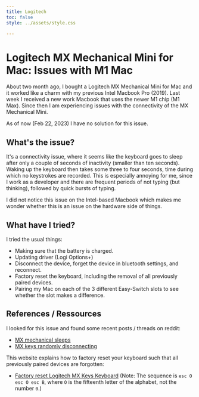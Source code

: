 ```yaml
---
title: Logitech
toc: false
style: ../assets/style.css

---
```

<script data-goatcounter="https://drtc.goatcounter.com/count" async src="//gc.zgo.at/count.js"></script>

# Logitech MX Mechanical Mini for Mac: Issues with M1 Mac

About two month ago, I bought a Logitech MX Mechanical Mini for Mac and it worked like a charm with my previous Intel Macbook Pro (2019).
Last week I received a new work Macbook that uses the newer M1 chip (M1 Max). Since then I am experiencing issues with the connectivity of the MX Mechanical Mini.

As of now (Feb 22, 2023) I have no solution for this issue.

## What's the issue?

It's a connectivity issue, where it seems like the keyboard goes to sleep after only a couple of seconds of inactivity (smaller than ten seconds). Waking up the keyboard then takes some three to four seconds, time during which no keystrokes are recorded.
This is especially annoying for me, since I work as a developer and there are frequent periods of not typing (but thinking), followed by quick bursts of typing.

I did not notice this issue on the Intel-based Macbook which makes me wonder whether this is an issue on the hardware side of things.

## What have I tried?

I tried the usual things:
* Making sure that the battery is charged.
* Updating driver (Logi Options+)
* Disconnect the device, forget the device in bluetooth settings, and reconnect.
* Factory reset the keyboard, including the removal of all previously paired devices.
* Pairing my Mac on each of the 3 different Easy-Switch slots to see whether the slot makes a difference.

## References / Ressources

I looked for this issue and found some recent posts / threads on reddit:
* [MX mechanical sleeps](tab:https://www.reddit.com/r/logitech/comments/x7g2tb/mx_mechanical_sleeps/)
* [MX keys randomly disconnecting](tab:https://www.reddit.com/r/logitech/comments/pz3hf6/mx_keys_randomly_disconnecting/)

This website explains how to factory reset your keyboard such that all previously paired devices are forgotten:
* [Factory reset Logitech MX Keys Keyboard](tab:https://ernestojeh.com/factory-reset-mx-keys) (Note: The sequence is `esc O esc O esc B`, where `O` is the fifteenth letter of the alphabet, not the number `0`.)

